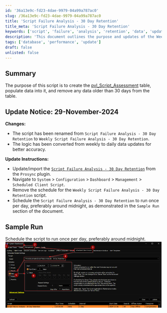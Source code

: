 ```yaml
---
id: '36a13e9c-fd23-4dae-9979-04a99a787ac0'
slug: /36a13e9c-fd23-4dae-9979-04a99a787ac0
title: 'Script Failure Analysis - 30 Day Retention'
title_meta: 'Script Failure Analysis - 30 Day Retention'
keywords: ['script', 'failure', 'analysis', 'retention', 'data', 'update']
description: 'This document outlines the purpose and updates of the Weekly Script Failure Analysis - 30 Day Retention script, which creates and manages a data table for script failure assessments, ensuring data is accurately updated daily and older data is removed efficiently.'
tags: ['database', 'performance', 'update']
draft: false
unlisted: false
---
```


## Summary

The purpose of this script is to create the [pvl_Script_Assessment](<../tables/pvl_Script_Assesment.md>) table, populate data into it, and remove any data older than 30 days from the table.

## Update Notice: 29-November-2024

**Changes:**
- The script has been renamed from `Script Failure Analysis - 30 Day Retention` to `Weekly Script Failure Analysis - 30 Day Retention`.
- The logic has been converted from weekly to daily data updates for better accuracy.

**Update Instructions:**
- Update/import the [`Script Failure Analysis - 30 Day Retention`](https://proval.itglue.com/5078775/docs/16804995) from the `Prosync` plugin.
- Navigate to `System` > `Configuration` > `Dashboard` > `Management` > `Scheduled Client Script`.
- Remove the schedule for the `Weekly Script Failure Analysis - 30 Day Retention` script.
- Schedule the `Script Failure Analysis - 30 Day Retention` to run once per day, preferably around midnight, as demonstrated in the `Sample Run` section of the document.

## Sample Run

Schedule the script to run once per day, preferably around midnight.  
![Sample Run](../../../static/img/Script-Failure-Analysis---30-Day-Retention/image_1.png)


